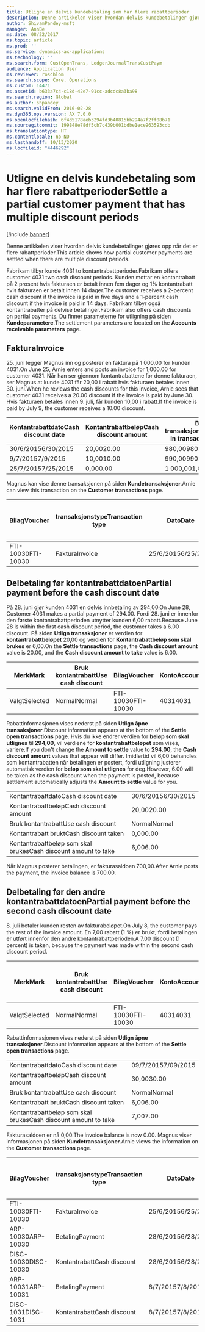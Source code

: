 ```yaml
---
title: Utligne en delvis kundebetaling som har flere rabattperioder
description: Denne artikkelen viser hvordan delvis kundebetalinger gjøres opp når det er flere rabattperioder.
author: ShivamPandey-msft
manager: AnnBe
ms.date: 08/22/2017
ms.topic: article
ms.prod: ''
ms.service: dynamics-ax-applications
ms.technology: ''
ms.search.form: CustOpenTrans, LedgerJournalTransCustPaym
audience: Application User
ms.reviewer: roschlom
ms.search.scope: Core, Operations
ms.custom: 14471
ms.assetid: b633a7c4-c18d-42e7-91cc-adcdc8a3ba98
ms.search.region: Global
ms.author: shpandey
ms.search.validFrom: 2016-02-28
ms.dyn365.ops.version: AX 7.0.0
ms.openlocfilehash: 6f4d5178aeb3294fd3b40815bb294a7f2ff08b71
ms.sourcegitcommit: 199848e78df5cb7c439b001bdbe1ece963593cdb
ms.translationtype: HT
ms.contentlocale: nb-NO
ms.lasthandoff: 10/13/2020
ms.locfileid: "4446292"
---
```

# <a name="settle-a-partial-customer-payment-that-has-multiple-discount-periods"></a><span data-ttu-id="23f2d-103">Utligne en delvis kundebetaling som har flere rabattperioder</span><span class="sxs-lookup"><span data-stu-id="23f2d-103">Settle a partial customer payment that has multiple discount periods</span></span>

[!include [banner](../includes/banner.md)]

<span data-ttu-id="23f2d-104">Denne artikkelen viser hvordan delvis kundebetalinger gjøres opp når det er flere rabattperioder.</span><span class="sxs-lookup"><span data-stu-id="23f2d-104">This article shows how partial customer payments are settled when there are multiple discount periods.</span></span>

<span data-ttu-id="23f2d-105">Fabrikam tilbyr kunde 4031 to kontantrabattperioder.</span><span class="sxs-lookup"><span data-stu-id="23f2d-105">Fabrikam offers customer 4031 two cash discount periods.</span></span> <span data-ttu-id="23f2d-106">Kunden mottar en kontantrabatt på 2 prosent hvis fakturaen er betalt innen fem dager og 1% kontantrabatt hvis fakturaen er betalt innen 14 dager.</span><span class="sxs-lookup"><span data-stu-id="23f2d-106">The customer receives a 2-percent cash discount if the invoice is paid in five days and a 1-percent cash discount if the invoice is paid in 14 days.</span></span> <span data-ttu-id="23f2d-107">Fabrikam tilbyr også kontantrabatter på delvise betalinger.</span><span class="sxs-lookup"><span data-stu-id="23f2d-107">Fabrikam also offers cash discounts on partial payments.</span></span> <span data-ttu-id="23f2d-108">Du finner parameterne for utligning på siden **Kundeparametere**.</span><span class="sxs-lookup"><span data-stu-id="23f2d-108">The settlement parameters are located on the **Accounts receivable parameters** page.</span></span>

## <a name="invoice"></a><span data-ttu-id="23f2d-109">Faktura</span><span class="sxs-lookup"><span data-stu-id="23f2d-109">Invoice</span></span>
<span data-ttu-id="23f2d-110">25. juni legger Magnus inn og posterer en faktura på 1 000,00 for kunden 4031.</span><span class="sxs-lookup"><span data-stu-id="23f2d-110">On June 25, Arnie enters and posts an invoice for 1,000.00 for customer 4031.</span></span> <span data-ttu-id="23f2d-111">Når han ser gjennom kontantrabattene for denne fakturaen, ser Magnus at kunde 4031 får 20,00 i rabatt hvis fakturaen betales innen 30. juni.</span><span class="sxs-lookup"><span data-stu-id="23f2d-111">When he reviews the cash discounts for this invoice, Arnie sees that customer 4031 receives a 20.00 discount if the invoice is paid by June 30.</span></span> <span data-ttu-id="23f2d-112">Hvis fakturaen betales innen 9. juli, får kunden 10,00 i rabatt.</span><span class="sxs-lookup"><span data-stu-id="23f2d-112">If the invoice is paid by July 9, the customer receives a 10.00 discount.</span></span>

| <span data-ttu-id="23f2d-113">Kontantrabattdato</span><span class="sxs-lookup"><span data-stu-id="23f2d-113">Cash discount date</span></span> | <span data-ttu-id="23f2d-114">Kontantrabattbeløp</span><span class="sxs-lookup"><span data-stu-id="23f2d-114">Cash discount amount</span></span> | <span data-ttu-id="23f2d-115">Beløp i transaksjonsvaluta</span><span class="sxs-lookup"><span data-stu-id="23f2d-115">Amount in transaction currency</span></span> |
|--------------------|----------------------|--------------------------------|
| <span data-ttu-id="23f2d-116">30/6/2015</span><span class="sxs-lookup"><span data-stu-id="23f2d-116">6/30/2015</span></span>          | <span data-ttu-id="23f2d-117">20,00</span><span class="sxs-lookup"><span data-stu-id="23f2d-117">20.00</span></span>                | <span data-ttu-id="23f2d-118">980,00</span><span class="sxs-lookup"><span data-stu-id="23f2d-118">980.00</span></span>                         |
| <span data-ttu-id="23f2d-119">9/7/2015</span><span class="sxs-lookup"><span data-stu-id="23f2d-119">7/9/2015</span></span>           | <span data-ttu-id="23f2d-120">10,00</span><span class="sxs-lookup"><span data-stu-id="23f2d-120">10.00</span></span>                | <span data-ttu-id="23f2d-121">990,00</span><span class="sxs-lookup"><span data-stu-id="23f2d-121">990.00</span></span>                         |
| <span data-ttu-id="23f2d-122">25/7/2015</span><span class="sxs-lookup"><span data-stu-id="23f2d-122">7/25/2015</span></span>          | <span data-ttu-id="23f2d-123">0,00</span><span class="sxs-lookup"><span data-stu-id="23f2d-123">0.00</span></span>                 | <span data-ttu-id="23f2d-124">1 000,00</span><span class="sxs-lookup"><span data-stu-id="23f2d-124">1,000.00</span></span>                       |

<span data-ttu-id="23f2d-125">Magnus kan vise denne transaksjonen på siden **Kundetransaksjoner**.</span><span class="sxs-lookup"><span data-stu-id="23f2d-125">Arnie can view this transaction on the **Customer transactions** page.</span></span>

| <span data-ttu-id="23f2d-126">Bilag</span><span class="sxs-lookup"><span data-stu-id="23f2d-126">Voucher</span></span>   | <span data-ttu-id="23f2d-127">transaksjonstype</span><span class="sxs-lookup"><span data-stu-id="23f2d-127">Transaction type</span></span> | <span data-ttu-id="23f2d-128">Dato</span><span class="sxs-lookup"><span data-stu-id="23f2d-128">Date</span></span>      | <span data-ttu-id="23f2d-129">Faktura</span><span class="sxs-lookup"><span data-stu-id="23f2d-129">Invoice</span></span> | <span data-ttu-id="23f2d-130">Beløp i transaksjonsvaluta, debet</span><span class="sxs-lookup"><span data-stu-id="23f2d-130">Amount in transaction currency debit</span></span> | <span data-ttu-id="23f2d-131">Beløp i transaksjonsvaluta, kredit</span><span class="sxs-lookup"><span data-stu-id="23f2d-131">Amount in transaction currency credit</span></span> | <span data-ttu-id="23f2d-132">Saldo</span><span class="sxs-lookup"><span data-stu-id="23f2d-132">Balance</span></span>  | <span data-ttu-id="23f2d-133">Valuta</span><span class="sxs-lookup"><span data-stu-id="23f2d-133">Currency</span></span> |
|-----------|------------------|-----------|---------|--------------------------------------|---------------------------------------|----------|----------|
| <span data-ttu-id="23f2d-134">FTI-10030</span><span class="sxs-lookup"><span data-stu-id="23f2d-134">FTI-10030</span></span> | <span data-ttu-id="23f2d-135">Faktura</span><span class="sxs-lookup"><span data-stu-id="23f2d-135">Invoice</span></span>          | <span data-ttu-id="23f2d-136">25/6/2015</span><span class="sxs-lookup"><span data-stu-id="23f2d-136">6/25/2015</span></span> | <span data-ttu-id="23f2d-137">10030</span><span class="sxs-lookup"><span data-stu-id="23f2d-137">10030</span></span>   | <span data-ttu-id="23f2d-138">1 000,00</span><span class="sxs-lookup"><span data-stu-id="23f2d-138">1,000.00</span></span>                             |                                       | <span data-ttu-id="23f2d-139">1 000,00</span><span class="sxs-lookup"><span data-stu-id="23f2d-139">1,000.00</span></span> | <span data-ttu-id="23f2d-140">USD</span><span class="sxs-lookup"><span data-stu-id="23f2d-140">USD</span></span>      |

## <a name="partial-payment-before-the-cash-discount-date"></a><span data-ttu-id="23f2d-141">Delbetaling før kontantrabattdatoen</span><span class="sxs-lookup"><span data-stu-id="23f2d-141">Partial payment before the cash discount date</span></span>
<span data-ttu-id="23f2d-142">På 28. juni gjør kunden 4031 en delvis innbetaling av 294,00.</span><span class="sxs-lookup"><span data-stu-id="23f2d-142">On June 28, Customer 4031 makes a partial payment of 294.00.</span></span> <span data-ttu-id="23f2d-143">Fordi 28. juni er innenfor den første kontantrabattperioden utnytter kunden 6,00 rabatt.</span><span class="sxs-lookup"><span data-stu-id="23f2d-143">Because June 28 is within the first cash discount period, the customer takes a 6.00 discount.</span></span> <span data-ttu-id="23f2d-144">På siden **Utlign transaksjoner** er verdien for **kontantrabattbeløpet** 20,00 og verdien for **Kontantrabattbeløp som skal brukes** er 6,00.</span><span class="sxs-lookup"><span data-stu-id="23f2d-144">On the **Settle transactions** page, the **Cash discount amount** value is 20.00, and the **Cash discount amount to take** value is 6.00.</span></span>

| <span data-ttu-id="23f2d-145">Merk</span><span class="sxs-lookup"><span data-stu-id="23f2d-145">Mark</span></span>     | <span data-ttu-id="23f2d-146">Bruk kontantrabatt</span><span class="sxs-lookup"><span data-stu-id="23f2d-146">Use cash discount</span></span> | <span data-ttu-id="23f2d-147">Bilag</span><span class="sxs-lookup"><span data-stu-id="23f2d-147">Voucher</span></span>   | <span data-ttu-id="23f2d-148">Konto</span><span class="sxs-lookup"><span data-stu-id="23f2d-148">Account</span></span> | <span data-ttu-id="23f2d-149">Dato</span><span class="sxs-lookup"><span data-stu-id="23f2d-149">Date</span></span>      | <span data-ttu-id="23f2d-150">Forfallsdato</span><span class="sxs-lookup"><span data-stu-id="23f2d-150">Due date</span></span>  | <span data-ttu-id="23f2d-151">Faktura</span><span class="sxs-lookup"><span data-stu-id="23f2d-151">Invoice</span></span> | <span data-ttu-id="23f2d-152">Beløp i transaksjonsvaluta</span><span class="sxs-lookup"><span data-stu-id="23f2d-152">Amount in transaction currency</span></span> | <span data-ttu-id="23f2d-153">Valuta</span><span class="sxs-lookup"><span data-stu-id="23f2d-153">Currency</span></span> | <span data-ttu-id="23f2d-154">Beløp som skal utlignes</span><span class="sxs-lookup"><span data-stu-id="23f2d-154">Amount to settle</span></span> |
|----------|-------------------|-----------|---------|-----------|-----------|---------|--------------------------------|----------|------------------|
| <span data-ttu-id="23f2d-155">Valgt</span><span class="sxs-lookup"><span data-stu-id="23f2d-155">Selected</span></span> | <span data-ttu-id="23f2d-156">Normal</span><span class="sxs-lookup"><span data-stu-id="23f2d-156">Normal</span></span>            | <span data-ttu-id="23f2d-157">FTI-10030</span><span class="sxs-lookup"><span data-stu-id="23f2d-157">FTI-10030</span></span> | <span data-ttu-id="23f2d-158">4031</span><span class="sxs-lookup"><span data-stu-id="23f2d-158">4031</span></span>    | <span data-ttu-id="23f2d-159">25/6/2015</span><span class="sxs-lookup"><span data-stu-id="23f2d-159">6/25/2015</span></span> | <span data-ttu-id="23f2d-160">25/7/2015</span><span class="sxs-lookup"><span data-stu-id="23f2d-160">7/25/2015</span></span> | <span data-ttu-id="23f2d-161">10030</span><span class="sxs-lookup"><span data-stu-id="23f2d-161">10030</span></span>   | <span data-ttu-id="23f2d-162">1 000,00</span><span class="sxs-lookup"><span data-stu-id="23f2d-162">1,000.00</span></span>                       | <span data-ttu-id="23f2d-163">USD</span><span class="sxs-lookup"><span data-stu-id="23f2d-163">USD</span></span>      | <span data-ttu-id="23f2d-164">294,00</span><span class="sxs-lookup"><span data-stu-id="23f2d-164">294.00</span></span>           |

<span data-ttu-id="23f2d-165">Rabattinformasjonen vises nederst på siden **Utlign åpne transaksjoner**.</span><span class="sxs-lookup"><span data-stu-id="23f2d-165">Discount information appears at the bottom of the **Settle open transactions** page.</span></span> <span data-ttu-id="23f2d-166">Hvis du ikke endrer verdien for **beløp som skal utlignes** til **294,00**, vil verdiene for **kontantrabattbeløpet** som vises, variere.</span><span class="sxs-lookup"><span data-stu-id="23f2d-166">If you don't change the **Amount to settle** value to **294.00**, the **Cash discount amount** values that appear will differ.</span></span> <span data-ttu-id="23f2d-167">Imidlertid vil 6,00 behandles som kontantrabatten når betalingen er postert, fordi utligning justerer automatisk verdien for **beløp som skal utlignes** for deg.</span><span class="sxs-lookup"><span data-stu-id="23f2d-167">However, 6.00 will be taken as the cash discount when the payment is posted, because settlement automatically adjusts the **Amount to settle** value for you.</span></span>

|                              |           |
|------------------------------|-----------|
| <span data-ttu-id="23f2d-168">Kontantrabattdato</span><span class="sxs-lookup"><span data-stu-id="23f2d-168">Cash discount date</span></span>           | <span data-ttu-id="23f2d-169">30/6/2015</span><span class="sxs-lookup"><span data-stu-id="23f2d-169">6/30/2015</span></span> |
| <span data-ttu-id="23f2d-170">Kontantrabattbeløp</span><span class="sxs-lookup"><span data-stu-id="23f2d-170">Cash discount amount</span></span>         | <span data-ttu-id="23f2d-171">20,00</span><span class="sxs-lookup"><span data-stu-id="23f2d-171">20.00</span></span>     |
| <span data-ttu-id="23f2d-172">Bruk kontantrabatt</span><span class="sxs-lookup"><span data-stu-id="23f2d-172">Use cash discount</span></span>            | <span data-ttu-id="23f2d-173">Normal</span><span class="sxs-lookup"><span data-stu-id="23f2d-173">Normal</span></span>    |
| <span data-ttu-id="23f2d-174">Kontantrabatt brukt</span><span class="sxs-lookup"><span data-stu-id="23f2d-174">Cash discount taken</span></span>          | <span data-ttu-id="23f2d-175">0,00</span><span class="sxs-lookup"><span data-stu-id="23f2d-175">0.00</span></span>      |
| <span data-ttu-id="23f2d-176">Kontantrabattbeløp som skal brukes</span><span class="sxs-lookup"><span data-stu-id="23f2d-176">Cash discount amount to take</span></span> | <span data-ttu-id="23f2d-177">6,00</span><span class="sxs-lookup"><span data-stu-id="23f2d-177">6.00</span></span>      |

<span data-ttu-id="23f2d-178">Når Magnus posterer betalingen, er fakturasaldoen 700,00.</span><span class="sxs-lookup"><span data-stu-id="23f2d-178">After Arnie posts the payment, the invoice balance is 700.00.</span></span>

## <a name="partial-payment-before-the-second-cash-discount-date"></a><span data-ttu-id="23f2d-179">Delbetaling før den andre kontantrabattdatoen</span><span class="sxs-lookup"><span data-stu-id="23f2d-179">Partial payment before the second cash discount date</span></span>
<span data-ttu-id="23f2d-180">8. juli betaler kunden resten av fakturabeløpet.</span><span class="sxs-lookup"><span data-stu-id="23f2d-180">On July 8, the customer pays the rest of the invoice amount.</span></span> <span data-ttu-id="23f2d-181">En 7,00 rabatt (1 %) er brukt, fordi betalingen er utført innenfor den andre kontantrabattperioden.</span><span class="sxs-lookup"><span data-stu-id="23f2d-181">A 7.00 discount (1 percent) is taken, because the payment was made within the second cash discount period.</span></span>

| <span data-ttu-id="23f2d-182">Merk</span><span class="sxs-lookup"><span data-stu-id="23f2d-182">Mark</span></span>     | <span data-ttu-id="23f2d-183">Bruk kontantrabatt</span><span class="sxs-lookup"><span data-stu-id="23f2d-183">Use cash discount</span></span> | <span data-ttu-id="23f2d-184">Bilag</span><span class="sxs-lookup"><span data-stu-id="23f2d-184">Voucher</span></span>   | <span data-ttu-id="23f2d-185">Konto</span><span class="sxs-lookup"><span data-stu-id="23f2d-185">Account</span></span> | <span data-ttu-id="23f2d-186">Dato</span><span class="sxs-lookup"><span data-stu-id="23f2d-186">Date</span></span>      | <span data-ttu-id="23f2d-187">Forfallsdato</span><span class="sxs-lookup"><span data-stu-id="23f2d-187">Due date</span></span>  | <span data-ttu-id="23f2d-188">Faktura</span><span class="sxs-lookup"><span data-stu-id="23f2d-188">Invoice</span></span> | <span data-ttu-id="23f2d-189">Beløp i transaksjonsvaluta, debet</span><span class="sxs-lookup"><span data-stu-id="23f2d-189">Amount in transaction currency debit</span></span> | <span data-ttu-id="23f2d-190">Beløp i transaksjonsvaluta, kredit</span><span class="sxs-lookup"><span data-stu-id="23f2d-190">Amount in transaction currency credit</span></span> | <span data-ttu-id="23f2d-191">Valuta</span><span class="sxs-lookup"><span data-stu-id="23f2d-191">Currency</span></span> | <span data-ttu-id="23f2d-192">Beløp som skal utlignes</span><span class="sxs-lookup"><span data-stu-id="23f2d-192">Amount to settle</span></span> |
|----------|-------------------|-----------|---------|-----------|-----------|---------|--------------------------------------|---------------------------------------|----------|------------------|
| <span data-ttu-id="23f2d-193">Valgt</span><span class="sxs-lookup"><span data-stu-id="23f2d-193">Selected</span></span> | <span data-ttu-id="23f2d-194">Normal</span><span class="sxs-lookup"><span data-stu-id="23f2d-194">Normal</span></span>            | <span data-ttu-id="23f2d-195">FTI-10030</span><span class="sxs-lookup"><span data-stu-id="23f2d-195">FTI-10030</span></span> | <span data-ttu-id="23f2d-196">4031</span><span class="sxs-lookup"><span data-stu-id="23f2d-196">4031</span></span>    | <span data-ttu-id="23f2d-197">25/6/2015</span><span class="sxs-lookup"><span data-stu-id="23f2d-197">6/25/2015</span></span> | <span data-ttu-id="23f2d-198">25/7/2015</span><span class="sxs-lookup"><span data-stu-id="23f2d-198">7/25/2015</span></span> | <span data-ttu-id="23f2d-199">10030</span><span class="sxs-lookup"><span data-stu-id="23f2d-199">10030</span></span>   | <span data-ttu-id="23f2d-200">700,00</span><span class="sxs-lookup"><span data-stu-id="23f2d-200">700.00</span></span>                               |                                       | <span data-ttu-id="23f2d-201">USD</span><span class="sxs-lookup"><span data-stu-id="23f2d-201">USD</span></span>      | <span data-ttu-id="23f2d-202">693,00</span><span class="sxs-lookup"><span data-stu-id="23f2d-202">693.00</span></span>           |

<span data-ttu-id="23f2d-203">Rabattinformasjonen vises nederst på siden **Utlign åpne transaksjoner**.</span><span class="sxs-lookup"><span data-stu-id="23f2d-203">Discount information appears at the bottom of the **Settle open transactions** page.</span></span>

|                              |           |
|------------------------------|-----------|
| <span data-ttu-id="23f2d-204">Kontantrabattdato</span><span class="sxs-lookup"><span data-stu-id="23f2d-204">Cash discount date</span></span>           | <span data-ttu-id="23f2d-205">09/7/2015</span><span class="sxs-lookup"><span data-stu-id="23f2d-205">7/09/2015</span></span> |
| <span data-ttu-id="23f2d-206">Kontantrabattbeløp</span><span class="sxs-lookup"><span data-stu-id="23f2d-206">Cash discount amount</span></span>         | <span data-ttu-id="23f2d-207">30,00</span><span class="sxs-lookup"><span data-stu-id="23f2d-207">30.00</span></span>     |
| <span data-ttu-id="23f2d-208">Bruk kontantrabatt</span><span class="sxs-lookup"><span data-stu-id="23f2d-208">Use cash discount</span></span>            | <span data-ttu-id="23f2d-209">Normal</span><span class="sxs-lookup"><span data-stu-id="23f2d-209">Normal</span></span>    |
| <span data-ttu-id="23f2d-210">Kontantrabatt brukt</span><span class="sxs-lookup"><span data-stu-id="23f2d-210">Cash discount taken</span></span>          | <span data-ttu-id="23f2d-211">6,00</span><span class="sxs-lookup"><span data-stu-id="23f2d-211">6.00</span></span>      |
| <span data-ttu-id="23f2d-212">Kontantrabattbeløp som skal brukes</span><span class="sxs-lookup"><span data-stu-id="23f2d-212">Cash discount amount to take</span></span> | <span data-ttu-id="23f2d-213">7,00</span><span class="sxs-lookup"><span data-stu-id="23f2d-213">7.00</span></span>      |

<span data-ttu-id="23f2d-214">Fakturasaldoen er nå 0,00.</span><span class="sxs-lookup"><span data-stu-id="23f2d-214">The invoice balance is now 0.00.</span></span> <span data-ttu-id="23f2d-215">Magnus viser informasjonen på siden **Kundetransaksjoner**.</span><span class="sxs-lookup"><span data-stu-id="23f2d-215">Arnie views the information on the **Customer transactions** page.</span></span>

| <span data-ttu-id="23f2d-216">Bilag</span><span class="sxs-lookup"><span data-stu-id="23f2d-216">Voucher</span></span>    | <span data-ttu-id="23f2d-217">transaksjonstype</span><span class="sxs-lookup"><span data-stu-id="23f2d-217">Transaction type</span></span> | <span data-ttu-id="23f2d-218">Dato</span><span class="sxs-lookup"><span data-stu-id="23f2d-218">Date</span></span>      | <span data-ttu-id="23f2d-219">Faktura</span><span class="sxs-lookup"><span data-stu-id="23f2d-219">Invoice</span></span> | <span data-ttu-id="23f2d-220">Beløp i transaksjonsvaluta, debet</span><span class="sxs-lookup"><span data-stu-id="23f2d-220">Amount in transaction currency debit</span></span> | <span data-ttu-id="23f2d-221">Beløp i transaksjonsvaluta, kredit</span><span class="sxs-lookup"><span data-stu-id="23f2d-221">Amount in transaction currency credit</span></span> | <span data-ttu-id="23f2d-222">Saldo</span><span class="sxs-lookup"><span data-stu-id="23f2d-222">Balance</span></span> | <span data-ttu-id="23f2d-223">Valuta</span><span class="sxs-lookup"><span data-stu-id="23f2d-223">Currency</span></span> |
|------------|------------------|-----------|---------|--------------------------------------|---------------------------------------|---------|----------|
| <span data-ttu-id="23f2d-224">FTI-10030</span><span class="sxs-lookup"><span data-stu-id="23f2d-224">FTI-10030</span></span>  | <span data-ttu-id="23f2d-225">Faktura</span><span class="sxs-lookup"><span data-stu-id="23f2d-225">Invoice</span></span>          | <span data-ttu-id="23f2d-226">25/6/2015</span><span class="sxs-lookup"><span data-stu-id="23f2d-226">6/25/2015</span></span> | <span data-ttu-id="23f2d-227">10030</span><span class="sxs-lookup"><span data-stu-id="23f2d-227">10030</span></span>   | <span data-ttu-id="23f2d-228">1 000,00</span><span class="sxs-lookup"><span data-stu-id="23f2d-228">1,000.00</span></span>                             |                                       | <span data-ttu-id="23f2d-229">0,00</span><span class="sxs-lookup"><span data-stu-id="23f2d-229">0.00</span></span>    | <span data-ttu-id="23f2d-230">USD</span><span class="sxs-lookup"><span data-stu-id="23f2d-230">USD</span></span>      |
| <span data-ttu-id="23f2d-231">ARP-10030</span><span class="sxs-lookup"><span data-stu-id="23f2d-231">ARP-10030</span></span>  |  <span data-ttu-id="23f2d-232">Betaling</span><span class="sxs-lookup"><span data-stu-id="23f2d-232">Payment</span></span>         | <span data-ttu-id="23f2d-233">28/6/2015</span><span class="sxs-lookup"><span data-stu-id="23f2d-233">6/28/2015</span></span> |         |                                      | <span data-ttu-id="23f2d-234">294,00</span><span class="sxs-lookup"><span data-stu-id="23f2d-234">294.00</span></span>                                | <span data-ttu-id="23f2d-235">0,00</span><span class="sxs-lookup"><span data-stu-id="23f2d-235">0.00</span></span>    | <span data-ttu-id="23f2d-236">USD</span><span class="sxs-lookup"><span data-stu-id="23f2d-236">USD</span></span>      |
| <span data-ttu-id="23f2d-237">DISC-10030</span><span class="sxs-lookup"><span data-stu-id="23f2d-237">DISC-10030</span></span> |  <span data-ttu-id="23f2d-238">Kontantrabatt</span><span class="sxs-lookup"><span data-stu-id="23f2d-238">Cash discount</span></span>   | <span data-ttu-id="23f2d-239">28/6/2015</span><span class="sxs-lookup"><span data-stu-id="23f2d-239">6/28/2015</span></span> |         |                                      | <span data-ttu-id="23f2d-240">6,00</span><span class="sxs-lookup"><span data-stu-id="23f2d-240">6.00</span></span>                                  | <span data-ttu-id="23f2d-241">0,00</span><span class="sxs-lookup"><span data-stu-id="23f2d-241">0.00</span></span>    | <span data-ttu-id="23f2d-242">USD</span><span class="sxs-lookup"><span data-stu-id="23f2d-242">USD</span></span>      |
| <span data-ttu-id="23f2d-243">ARP-10031</span><span class="sxs-lookup"><span data-stu-id="23f2d-243">ARP-10031</span></span>  |  <span data-ttu-id="23f2d-244">Betaling</span><span class="sxs-lookup"><span data-stu-id="23f2d-244">Payment</span></span>         | <span data-ttu-id="23f2d-245">8/7/2015</span><span class="sxs-lookup"><span data-stu-id="23f2d-245">7/8/2015</span></span>  |         |                                      | <span data-ttu-id="23f2d-246">693,00</span><span class="sxs-lookup"><span data-stu-id="23f2d-246">693.00</span></span>                                | <span data-ttu-id="23f2d-247">0,00</span><span class="sxs-lookup"><span data-stu-id="23f2d-247">0.00</span></span>    | <span data-ttu-id="23f2d-248">USD</span><span class="sxs-lookup"><span data-stu-id="23f2d-248">USD</span></span>      |
| <span data-ttu-id="23f2d-249">DISC-1031</span><span class="sxs-lookup"><span data-stu-id="23f2d-249">DISC-1031</span></span>  |  <span data-ttu-id="23f2d-250">Kontantrabatt</span><span class="sxs-lookup"><span data-stu-id="23f2d-250">Cash discount</span></span>   | <span data-ttu-id="23f2d-251">8/7/2015</span><span class="sxs-lookup"><span data-stu-id="23f2d-251">7/8/2015</span></span>  |         |                                      | <span data-ttu-id="23f2d-252">7,00</span><span class="sxs-lookup"><span data-stu-id="23f2d-252">7.00</span></span>                                  | <span data-ttu-id="23f2d-253">0,00</span><span class="sxs-lookup"><span data-stu-id="23f2d-253">0.00</span></span>    | <span data-ttu-id="23f2d-254">USD</span><span class="sxs-lookup"><span data-stu-id="23f2d-254">USD</span></span>      |





